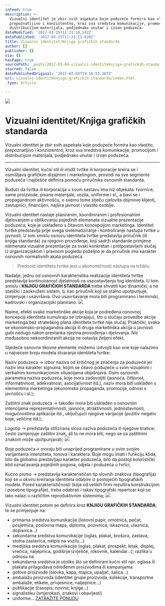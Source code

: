 ```yaml
---
inFeed: true
description: >-
  Vizualni identitet je zbir svih aspekata koje poduzeće formira kao vlastito,
  prepoznatljivo i konzistentno, kroz sva sredstva komunikacije, promocijom i
  distribucijom materijala, podjednako unutar i izvan poduzeća.
dateModified: '2017-03-15T11:21:10.592Z'
datePublished: '2017-03-15T11:21:11.820Z'
title: Vizualni identitet/Knjiga grafičkih standarda
author: []
publisher: {}
via: {}
hasPage: true
sourcePath: _posts/2017-03-04-vizualni-identiteknjiga-grafickih-standarda.md
starred: false
datePublishedOriginal: '2017-03-04T19:16:53.307Z'
url: vizualni-identiteknjiga-grafickih-standarda/index.html
_type: Article

---
```

![](https://the-grid-user-content.s3-us-west-2.amazonaws.com/2c8e7c4f-efe6-495f-b788-3cb273281ef2.jpg)

# Vizualni identitet/Knjiga grafičkih standarda

Vizualni identitet je zbir svih aspekata koje poduzeće formira kao vlastito, prepoznatljivo i konzistentno, kroz sva sredstva komunikacije, promocijom i distribucijom materijala, podjednako unutar i izvan poduzeća.

---

Vizualni identitet, kućni stil ili imidž tvrtke ili korporacije kreira se i osmišljava grafičkim dizajnom i marketingom, provodi na sve segmente poduzeća i najčešće definira pomoću priručnika osnovnih standarda.

Budući da tvrtka ili korporacija u svom sastavu ima niz objekata: tvornice, same proizvode, pisane materijale, vozila, uniforme i sl., a bavi se i propagandnom aktivnošću, o svemu tome stječu cjelovite dojmove klijenti, zastupnici, financijeri, najšira javnost i vlastito osoblje.

Vizualni identitet nastaje planiranim, koordiniranim i profesionalnim djelovanjem u oblikovanju pojedinih elemenata vizualne prezentacije poduzeća, koje je usklađeno s čitavom koncepcijom marketinga. Identitet tvrtke predstavlja prije svega sistematiziranje i kontroliranje nastupa tvrtke u javnosti. U tom smislu osnovu identiteta tvrtke predstavlja priručnik (ili knjiga standarda) za njegovo provođenje, koji sadrži standarde primjene elemenata vizualne prezentacije za svaki konkretan i pretpostavljeni slučaj. U organizacijskom i pravnom pogledu poželjno je da priručnik ima karakter osnovnih normativnih akata poduzeća.

> Prednost identiteta tvrtke jest u ekonomičnosti nastupa na tržištu.

Nadalje, jednu od osnovnih karakteristika realizacije identiteta tvrtke predstavlja kontinuiranost djelatnosti na uspostavljenju tog identiteta. U tom smislu i **KNJIGU GRAFIČKIH STANDARDA** treba shvatiti kao dinamički, a ne statički i zaokruženi sistem, tj. kao priručnik koji se stalno upotpunjuje, izmjenjuje i usavršava. Ovo usavršavanje mora biti programirano i terminski, kadrovski i organizacijski planirano.
![](https://the-grid-user-content.s3-us-west-2.amazonaws.com/77939349-b903-4777-b5ab-00962c5485e2.jpg)

Naime, efekti svake marketinške akcije koja je podređena osnovnoj koncepciji identiteta kumuliraju se (zbrajaju), što u slučaju provedbe akcije marketinga bez strateškog plana identiteta tvrtke nije slučaj. Praktički, svaka se ekonomsko-propagandna akcija ili druga marketinška akcija u javnosti gubi nedugo nakon prestanka njezina provođenja i djelovanja. Niz međusobno nekoordiniranih akcija ne ostavlja željeni efekt.

Sljedeće osnovne likovne elemente možemo izdvojiti kao one koje nalazimo u najvećem broju modela stvaranja identiteta tvrtke:

Naziv poduzeća → izbor naziva od kritičnog je značenja za poduzeće jer naziv ima karakter signuma, kojim se čitavo poduzeće u svim vizualnim i verbalnim komunikacionim situacijama objašnjava. Osim osnovnih parametra naziva poduzeća, koje mora zadovoljiti (jasnoća, čitljivost, informativnost, adekvatnost, asocijativnost itd.), naziv mora biti usklađen s elementima marketinga (ekonomska propaganda, promocija, odnosi s javnošću i sl.);

Zaštitni znak poduzeća → također mora biti usklađen s osnovnim intencijama reprezentativnosti, jasnoće, atraktivnosti, jednostavnosti, mogućnostima aplikacije itd., uključujući njegove varijacije (pozitiv-negativ boje, veličine itd.);

Logotip → predstavlja stilizirana slova naziva poduzeća ili njegove kratice; često zamjenjuje zaštitni znak, ali to ne mora biti, nego se sa zaštitnim znakom može upotpunjavati;
![](https://the-grid-user-content.s3-us-west-2.amazonaws.com/16dd07ca-6f06-4437-a0a8-7e204ce56228.jpg)

Boje poduzeća→ moraju biti unaprijed programirane u svim svojim varijantama intenziteta, tonova i karaktera. Boje mogu imati i funkciju kôda, bilo da globalno prestavljaju karakter poduzeća, bilo da postoji koloristički kôd označavanja pojedinih pogona, odjela i poduzeća u tvrtci;

Kućno pismo → predstavlja karakterističan tip slovnih znakova (tipografija) koji se u okviru kreiranja identiteta odabire iz postojećih tipografskih modela. Pored karakterističnosti (koja od velikih firmi rezultira konstrukcijom i posebne tipografije), treba odabrati i takav tipografski repertoar koji se lako nalazi u različitim reproduktivnim sistemima;
![](https://the-grid-user-content.s3-us-west-2.amazonaws.com/95470fca-d722-43f9-a64d-48bba645e1c8.jpg)

Vizualni identitet potom se definira kroz **KNJIGU GRAFIČKIH STANDARDA**, te se primjenjuje na:

* primarna sredstva komunikacije (listovni papir, omotnica, pečat, posjetnica, poslovna mapa, diploma, pozivnica, iskaznica, ulaznica, dopisnica...)
* sekundarna sredstva komunikacije (oglas, plakat, brošura, zastava, stolna zastavica, natpis na vozilu...)
* medijska sredstva komunikacije (oglas, plakat, prospekt, letak, displej, vrećica, naljepnica, godišnje izvješće, rokovnik, kalendar...); razlika u odnosu na
* sekundarna sredstva je utoliko što se definirani kućni stil npr. oglasa ili plakata prilagođava određenim proizvodima ili kampanjama
* gotove proizvode (olovka, kapa, majica, upaljač, šalica...)
* ambalažu proizvoda (identitet grupe proizvoda, kolekcije, transportne ambalaže, etikete, privjesnice, naljepnice...)
* publikacije (časopis, novine, knjige...)
* signalistiku (smjerokazi, znakovi i obavijesti)
* uniforme...
[ZATRAŽITE PONUDU][0]

[0]: https://docs.google.com/forms/d/e/1FAIpQLScdOVsi3x4G0Lhj3_OM6jahpukJaGd1BQo7SdDcZ_cg58LITg/viewform